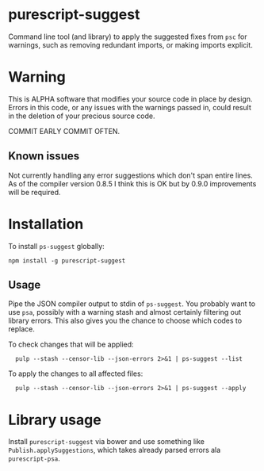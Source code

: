 # purescript-suggest

Command line tool (and library) to apply the suggested fixes from `psc` for warnings, such as
removing redundant imports, or making imports explicit.

# Warning

This is ALPHA software that modifies your source code in place by design. Errors in
this code, or any issues with the warnings passed in, could result in the deletion
of your precious source code.

COMMIT EARLY COMMIT OFTEN.

## Known issues

Not currently handling any error suggestions which don't span entire lines. As of
the compiler version 0.8.5 I think this is OK but by 0.9.0 improvements will be required.

# Installation

To install `ps-suggest` globally:
```
npm install -g purescript-suggest
```

## Usage
Pipe the JSON compiler output to stdin of `ps-suggest`. You probably want to use
`psa`, possibly with a warning stash and almost certainly filtering out library
errors. This also gives you the chance to choose which codes to replace.

To check changes that will be applied:
```
  pulp --stash --censor-lib --json-errors 2>&1 | ps-suggest --list
```

To apply the changes to all affected files:
```
  pulp --stash --censor-lib --json-errors 2>&1 | ps-suggest --apply
```

# Library usage

Install `purescript-suggest` via bower and use something like `Publish.applySuggestions`, which takes
already parsed errors ala `purescript-psa`.
